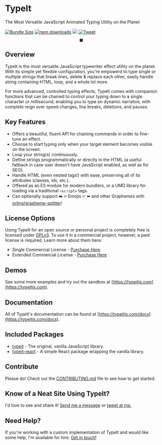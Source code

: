 # TypeIt

The Most Versatile JavaScript Animated Typing Utility on the Planet

[![Bundle Size](https://badgen.net/bundlephobia/minzip/typeit)](https://bundlephobia.com/result?p=typeit)
[![npm downloads](https://img.shields.io/npm/dm/typeit.svg?style=flat-square)](http://npm-stat.com/charts.html?package=typeit)
[![](https://data.jsdelivr.com/v1/package/npm/typeit/badge)](https://www.jsdelivr.com/package/npm/typeit)
[![Tweet](https://img.shields.io/twitter/url/http/shields.io.svg?style=social)](https://twitter.com/intent/tweet?url=https%3A%2F%2Fgithub.com%2Falexmacarthur%2Ftypeit&via=amacarthur&text=Check%20out%20TypeIt%2C%20the%20most%20versatile%20JavaScript%20animated%20typing%20utility%20on%20the%20planet.&hashtags=js%2Cwebdev%2Coss)

<p align="center">
    <img src="readme-demo.gif" alt="" style="border: 5px solid #24292e;">
</p>

## Overview

TypeIt is the most versatile JavaScript typewriter effect utility on the planet. With its simple yet flexible configuration, you're empowerd to type single or multiple strings that break lines, delete & replace each other, easily handle string containing HTML, loop, and a whole lot more.

For more advanced, controlled typing effects, TypeIt comes with companion functions that can be chained to control your typing down to a single character or millisecond, enabling you to type an dynamic narrative, with complete reign over speed changes, line breaks, deletions, and pauses.

## Key Features

-   Offers a beautiful, fluent API for chaining commands in order to fine-tune an effect.
-   Choose to start typing only when your target element becomes visible on the screen.
-   Loop your string(s) continuously.
-   Define strings programmatically or directly in the HTML (a useful fallback in case user doesn't have JavaScript enabled, as well as for SEO).
-   Handle HTML (even nested tags!) with ease, preserving all of its attributes (classes, ids, etc.).
-   Offered as an ES module for modern bundlers, or a UMD library for loading via a traditional `<script>` tags.
-   Can optionally support ➡️ 🔥 Emojis 🔥 ⬅️ and other Graphemes with [orling/grapheme-splitter](https://github.com/orling/grapheme-splitter)!

## License Options

Using TypeIt for an open source or personal project is completely free is licensed under [GPLv3](https://www.gnu.org/licenses/quick-guide-gplv3.html). To use it in a commercial project, however, a paid license is required. Learn more about them here:

-   Single Commercial License - [Purchase Here](https://typeitjs.com/checkout/limited)
-   Extended Commercial License - [Purchase Here](https://typeitjs.com/checkout/unlimited)

## Demos

See some more examples and try out the sandbox at [https://typeitjs.com](https://typeitjs.com).

## Documentation

All of TypeIt's documentation can be found at [https://typeitjs.com/docs](https://typeitjs.com/docs).

## Included Packages

- [typeit](./packages/typeit) - The original, vanilla JavaScript library.
- [typeit-react](./packages/typeit-react) - A simple React package wrapping the vanilla library.

## Contribute

Please do! Check out the [CONTRIBUTING.md](https://github.com/alexmacarthur/typeit/blob/master/CONTRIBUTING.md) file to see how to get started.

## Know of a Neat Site Using TypeIt?

I'd love to see and share it! [Send me a message](https://macarthur.me/contact) or [tweet at me.](https://www.twitter.com/amacarthur)

## Need Help?

If you're working with a custom implementation of TypeIt and would like some help, I'm available for hire. [Get in touch!](https://macarthur.me/contact)
